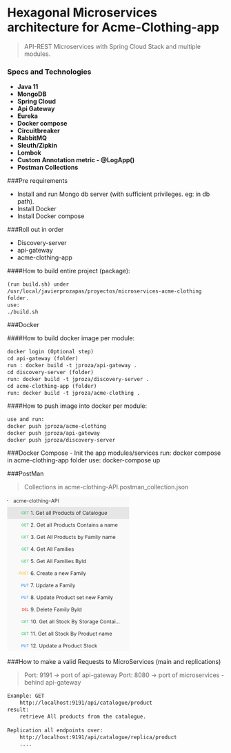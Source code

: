 # Hexagonal Microservices architecture for Acme-Clothing-app

> API-REST Microservices with Spring Cloud Stack and multiple modules.

### Specs and Technologies

- **Java 11**
- **MongoDB**
- **Spring Cloud**
- **Api Gateway**
- **Eureka**
- **Docker compose**
- **Circuitbreaker**
- **RabbitMQ**
- **Sleuth/Zipkin**
- **Lombok**
- **Custom Annotation metric -  @LogApp()**
- **Postman Collections**

###Pre requirements
* Install and run Mongo db server (with sufficient privileges. eg: in db path).
* Install Docker 
* Install Docker compose


###Roll out in order
 - Discovery-server
 - api-gateway
 - acme-clothing-app
 

####How to build entire project (package):
    
    (run build.sh) under /usr/local/javierprozapas/proyectos/microservices-acme-clothing folder.
    use:
    ./build.sh

###Docker

####How to build docker image per module:

    docker login (Optional step)
    cd api-gateway (folder)
    run : docker build -t jproza/api-gateway .
    cd discovery-server (folder)
    run: docker build -t jproza/discovery-server .
    cd acme-clothing-app (folder)
    run: docker build -t jproza/acme-clothing .

####How to push image into docker per module:

    use and run:
    docker push jproza/acme-clothing
    docker push jproza/api-gateway
    docker push jproza/discovery-server


###Docker Compose - Init the app modules/services
    run: docker compose in  acme-clothing-app folder
    use: docker-compose up

###PostMan 
> Collections in acme-clothing-API.postman_collection.json

![img.png](img.png)

###How to make a valid Requests to MicroServices (main and replications)
> Port: 9191 -> port of api-gateway
> Port: 8080 -> port of microservices  - behind api-gateway
> 
    Example: GET 
        http://localhost:9191/api/catalogue/product
    result:
        retrieve All products from the catalogue.
    
    Replication all endpoints over:
        http://localhost:9191/api/catalogue/replica/product
        ....
        


    